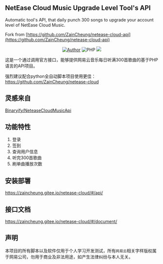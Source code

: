 ## NetEase Cloud Music Upgrade Level Tool's API

Automatic tool's API, that daily punch 300 songs to upgrade your account level of NetEase Cloud Music.

Fork from [https://github.com/ZainCheung/netease-cloud-api](https://github.com/ZainCheung/netease-cloud-api)

<p align="center">
    <a href="https://github.com/ZainCheung"><img alt="Author" src="https://img.shields.io/badge/author-ZainCheung-blueviolet"/></a>
    <img alt="PHP" src="https://img.shields.io/badge/code-PHP-success"/>
    <img src="https://github-visitor-badge.glitch.me/badge?page_id=ZainCheung.netease-cloud-api"/>
</p>
这是一个通过调用官方接口，能够提供网易云音乐每日听满300首歌曲的基于PHP语言的API项目。

强烈建议配合python全自动脚本项目使用更佳：https://github.com/ZainCheung/netease-cloud

## 灵感来自

[Binaryify/NeteaseCloudMusicApi](https://github.com/Binaryify/NeteaseCloudMusicApi)

## 功能特性

1. 登录
2. 签到
3. 查询用户信息
4. 听完300首歌曲
5. 刷单曲播放次数

## 安装部署

https://zaincheung.gitee.io/netease-cloud/#/api/

## 接口文档

https://zaincheung.gitee.io/netease-cloud/#/document/

## 声明

本项目的所有脚本以及软件仅用于个人学习开发测试，所有`网易云`相关字样版权属于网易公司，勿用于商业及非法用途，如产生法律纠纷与本人无关。
